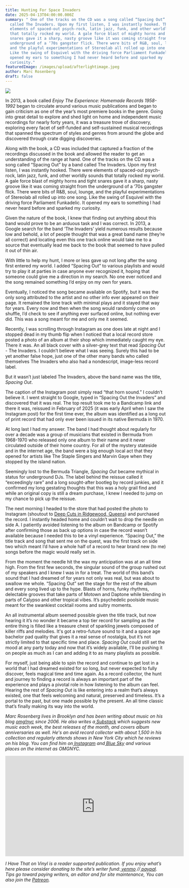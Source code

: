 ```yaml
---
title: Hunting For Space Invaders
date: 2025-04-13T04:00:00.000Z
summary: " One of the tracks on the CD was a song called “Spacing Out” by a band
  called The Invaders. Upon my first listen, I was instantly hooked. There were
  elements of spaced-out psych-rock, latin jazz, funk, and other worldly sounds
  that totally rocked my world. A gale force blast of mighty horns and tight
  snares gave it a sharp, nasty groove like it was coming straight from the
  underground of a ‘70s gangster flick. There were bits of R&B, soul, lounge,
  and the playful experimentations of Stereolab all rolled up into one song.
  Like the swing of Esquivel with the driving force Parliament Funkadelic. It
  opened my ears to something I had never heard before and sparked my
  curiosity."
featuredImage: /images/upload/afterlightimage.jpeg
author: Marc Rosenberg
draft: false
---
```

![](/images/upload/afterlightimage.jpeg)

In 2013, a book called *Enjoy The Experience: Homemade Records 1958-1992* began to circulate around various music publications and began to gain criticism as one of the year’s most premiere books in the genre. Going into great detail to explore and shed light on home and independent music recordings for nearly forty years, it was a treasure trove of discovery, exploring every facet of self-funded and self-sustained musical recordings that spanned the spectrum of styles and genres from around the globe and discovered through crate digging discoveries.

Along with the book, a CD was included that captured a fraction of the recordings discussed in the book and allowed the reader to get an understanding of the range at hand. One of the tracks on the CD was a song called “Spacing Out” by a band called The Invaders. Upon my first listen, I was instantly hooked. There were elements of spaced-out psych-rock, latin jazz, funk, and other worldly sounds that totally rocked my world. A gale force blast of mighty horns and tight snares gave it a sharp, nasty groove like it was coming straight from the underground of a ‘70s gangster flick. There were bits of R&B, soul, lounge, and the playful experimentations of Stereolab all rolled up into one song. Like the swing of Esquivel with the driving force Parliament Funkadelic. It opened my ears to something I had never heard before and sparked my curiosity.

Given the nature of the book, I knew that finding out anything about this band would prove to be an arduous task and I was correct. In 2013, a Google search for the band ‘The Invaders’ yield numerous results because low and behold, a lot of people thought that was a great band name (they’re all correct) and locating even this one track online would take me to a source that eventually lead me back to the book that seemed to have pulled it out of thin air.

With little to help my hunt, I more or less gave up not long after the song first entered my world. I added “Spacing Out” to various playlists and would try to play it at parties in case anyone ever recognized it, hoping that someone could give me a direction in my search. No one ever noticed and the song remained something I’d enjoy on my own for years.

Eventually, I noticed the song became available on Spotify, but it was the only song attributed to the artist and no other info ever appeared on their page. It remained the lone track with minimal plays and it stayed that way for years. Every now and then when the song would randomly come on shuffle, I’d check to see if anything ever surfaced online, but nothing ever did. This was a song meant for me and only me it seemed.

Recently, I was scrolling through Instagram as one does late at night and I stopped dead in my thumb flip when I noticed that a local record store posted a photo of an album at their shop which immediately caught my eye. There it was. An all black cover with a silver-grey text that read *Spacing Out* - The Invaders. I couldn’t believe what I was seeing. Surely this had to be yet another false hope, just one of the other many bands who called themselves The Invaders who also had a nondescript, image-less record label. 

But it wasn’t just labeled The Invaders, above the band name was the title, *Spacing Out*. 

The caption of the Instagram post simply read “that horn sound.” I couldn’t believe it. I went straight to Google, typed in “Spacing Out the Invaders” and discovered that it was real. The top result took me to a Bandcamp link and there it was, reissued in February of 2025 (it was early April when I saw the Instagram post) for the first time ever, the album was identified as a long out of print record that had only ever been issued in its native Bermuda in 1970. 

At long last I had my answer. The band I had thought about regularly for over a decade was a group of musicians that existed in Bermuda from 1968-1970 who released only one album to their name and it never circulated outside of their home country. For all of the mystery stateside and in the internet age, the band were a big enough local act that they opened for artists like The Staple Singers and Marvin Gaye when they stopped by the island nation. 

Seemingly lost to the Bermuda Triangle, *Spacing Out* became mythical in status for underground DJs. The label behind the reissue called it “exceedingly rare” and a long sought-after bootleg by record junkies, and it confirmed my long gestating thoughts that this was a holy grail find and while an original copy is still a dream purchase, I knew I needed to jump on my chance to pick up the reissue. 

The next morning I headed to the store that had posted the photo to Instagram (shoutout to [Deep Cuts in Ridgewood, Queens](https://www.instagram.com/deepcutsrecordstore/?hl=en)) and purchased the record. I instantly headed home and couldn’t wait to drop the needle on side A. I patiently avoided listening to the album on Bandcamp or Spotify after confirming those as back up options in case the record wasn’t available because I needed this to be a vinyl experience. “Spacing Out,” the title track and song that sent me on the quest, was the first track on side two which meant I’d have a whole half of a record to hear brand new (to me) songs before the magic would really set in.

From the moment the needle hit the wax my anticipation was at an all time high. From the first few seconds, the singular sound of the group rushed out of my speakers and I knew I was in for a treat. The world of this band’s sound that I had dreamed of for years not only was real, but was about to swallow me whole. “Spacing Out” set the stage for the rest of the album and every song lived up to the hype. Blasts of horns, funky rhythms, delectable grooves that take parts of Motown and Daptone while blending in parts of Calypso and other tropical vibes. It’s psychedelic poolside music meant for the swankiest cocktail rooms and sultry moments.

An all instrumental album seemed possible given the title track, but now hearing it it’s no wonder it became a top tier record for sampling as the entire thing is filled like a treasure chest of sparkling jewels composed of killer riffs and melodies. It's got a retro-future sound to it and a space age bachelor pad quality that gives it a real sense of nostalgia, but it’s not strictly limited to that specific time and place. *Spacing Out* could still set the mood at any party today and now that it’s widely available, I’ll be pushing it on people as much as I can and adding it to as many playlists as possible.

For myself, just being able to spin the record and continue to get lost in a world that I had dreamed existed for so long, but never expected to fully discover, feels magical time and time again. As a record collector, the hunt and journey to finding a record is always an important part of the experience and plays a pivotal role in how listening to the album can feel. Hearing the rest of *Spacing Out* is like entering into a realm that’s always existed, one that feels welcoming and natural, preserved and timeless. It’s a portal to the past, but one made possible by the present. An all time classic that’s finally making its way into the world.

*Marc Rosenberg lives in Brooklyn and has been writing about music on his blog [omg!nyc](http://www.omgnyc.net/) since 2006. He also writes a[ Substack](https://omgnyc.substack.com/) which suggests new music each week, the best releases of the month, and covers album anniversaries as well. He's an avid record collector with about 1,500 in his collection and regularly attends shows in New York City which he reviews on his blog. You can find him on[ Instagram](https://tr.ee/zp7xZIZclT) and[ Blue Sky](https://bsky.app/profile/omgnyc.bsky.social) and various places on the internet as OMGNYC.*

<iframe width="560" height="315" src="https://www.youtube.com/embed/znf363V7rLo?si=htmPrNwGHnhBAdFm" title="YouTube video player" frameborder="0" allow="accelerometer; autoplay; clipboard-write; encrypted-media; gyroscope; picture-in-picture; web-share" referrerpolicy="strict-origin-when-cross-origin" allowfullscreen></iframe>

*I Have That on Vinyl is a reader supported publication. If you enjoy what’s here please consider donating to the site’s writer fund:[ venmo](https://account.venmo.com/u/Michele-Catalano2659) //[ paypal](https://www.paypal.com/paypalme/goingitaloneny?country.x=US&locale.x=en_US)*. *Tips go toward paying writers, an editor and for site maintenance, You can also join the [Patreon](https://www.patreon.com/c/IHaveThatonVinyl).*
